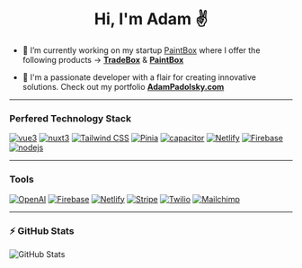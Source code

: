 <h1 align="center">Hi, I'm Adam ✌️</h1>

- 📱 I’m currently working on my startup [PaintBox](http://getpaintbox.com) where I offer the following products -> **[TradeBox](http://get.tradeboxpro.app)** & **[PaintBox](http://getpaintbox.com)**

- 💼 I'm a passionate developer with a flair for creating innovative solutions. Check out my portfolio **[AdamPadolsky.com](http://adampadolsky.com)**

---

### Perfered Technology Stack

[![vue3](https://img.shields.io/badge/Vue-00C7B7?style=for-the-badge&logo=vuedotjs&logoColor=white)](https://vuejs.org)
[![nuxt3](https://img.shields.io/badge/Nuxt-0769AD?style=for-the-badge&logo=nuxtdotjs&logoColor=white)](https://vuejs.org)
[![Tailwind CSS](https://img.shields.io/badge/tailwindcss-%2338B2AC.svg?style=for-the-badge&logo=tailwind-css&logoColor=white)](https://tailwind.css)
[![Pinia](https://img.shields.io/badge/Pinia-%234285F4.svg?style=for-the-badge&logo=pinia&logoColor=white)](https://pinia.vuejs.org)
[![capacitor](https://img.shields.io/badge/capacitor-E34F26?style=for-the-badge&logo=capacitor&logoColor=white)](https://capacitorjs.com)
[![Netlify](https://img.shields.io/badge/Netlify-%2300C7B7.svg?style=for-the-badge&logo=netlify&logoColor=white)](https://netilify.com)
[![Firebase](https://img.shields.io/badge/firebase-ffca28.svg?style=for-the-badge&logo=firebase&logoColor=black)](https://firebase.google.com)
[![nodejs](https://img.shields.io/badge/Node.js-339933?style=for-the-badge&logo=nodedotjs&logoColor=white)](https://nodejs.org)

---

### Tools

[![OpenAI](https://img.shields.io/badge/OpenAI-%23F22F46.svg?style=for-the-badge&logo=openai&logoColor=white)](https://openai.com)
[![Firebase](https://img.shields.io/badge/firebase-ffca28.svg?style=for-the-badge&logo=firebase&logoColor=black)](https://firebase.google.com)
[![Netlify](https://img.shields.io/badge/Netlify-%2300C7B7.svg?style=for-the-badge&logo=netlify&logoColor=white)](https://netilify.com)
[![Stripe](https://img.shields.io/badge/Stripe-%23007FFF.svg?style=for-the-badge&logo=stripe&logoColor=white)](https://stripe.com)
[![Twilio](https://img.shields.io/badge/Twilio-%23F22F46.svg?style=for-the-badge&logo=twilio&logoColor=white)](https://twilio.com)
[![Mailchimp](https://img.shields.io/badge/Mailchimp-%23FFCA28.svg?style=for-the-badge&logo=mailchimp&logoColor=black)](https://mailchimp.com)

---

### ⚡ GitHub Stats

![GitHub Stats](https://github-readme-stats.vercel.app/api?username=apadolsky&count_private=true&show_icons=true&theme=radical)
